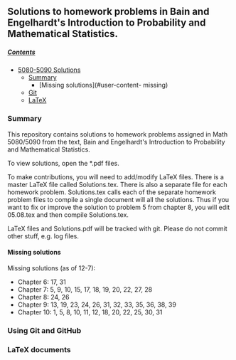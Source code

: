 ## Solutions to homework problems in Bain and Engelhardt's Introduction to Probability and Mathematical Statistics.

##### [Contents](#user-content-homework-solutions)

- [5080-5090 Solutions](#user-content-homework-solutions)
  - [Summary](#user-content-summary)
    - [Missing solutions](#user-content- missing)
  - [Git](#user-content-git)
  - [LaTeX](#user-content-latex)

### Summary

This repository contains solutions to homework problems assigned in Math 5080/5090 from the text, Bain and Engelhardt's Introduction to Probability and Mathematical Statistics.

To view solutions, open the *.pdf files.

To make contributions, you will need to add/modify LaTeX files.  There is a master LaTeX file called Solutions.tex.  There is also a separate file for each homework problem.  Solutions.tex calls each of the separate homework problem files to compile a single document will all the solutions.  Thus if you want to fix or improve the solution to problem 5 from chapter 8, you will edit 05.08.tex and then compile Solutions.tex.

LaTeX files and Solutions.pdf will be tracked with git.  Please do not commit other stuff, e.g. log files.

#### Missing solutions

Missing solutions (as of 12-7):
* Chapter 6: 17, 31
* Chapter 7: 5, 9, 10, 15, 17, 18, 19, 20, 22, 27, 28
* Chapter 8: 24, 26
* Chapter 9: 13, 19, 23, 24, 26, 31, 32, 33, 35, 36, 38, 39
* Chapter 10: 1, 5, 8, 10, 11, 12, 18, 20, 22, 25, 30, 31

### Using Git and GitHub

### LaTeX documents

